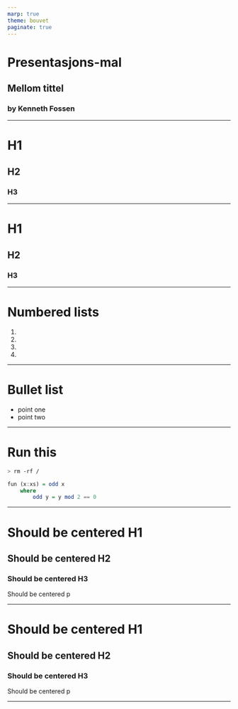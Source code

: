 ```yaml
---
marp: true
theme: bouvet
paginate: true
---
```

<!-- _class: lead -->
# Presentasjons-mal

## Mellom tittel

### by Kenneth Fossen

---

# H1

## H2

### H3

---
<!-- _class: white -->

# H1

## H2

### H3

---

# Numbered lists

1.
2.
3.
4.

---

# Bullet list

- point one
- point two

---

# Run this

```sh
> rm -rf /
```

```haskell
fun (x:xs) = odd x
    where
        odd y = y mod 2 == 0
```

---

<!-- _class: center -->

# Should be centered H1

## Should be centered H2

### Should be centered H3

Should be centered p

---

<!-- _class: center-white -->

# Should be centered H1

## Should be centered H2

### Should be centered H3

Should be centered p

---